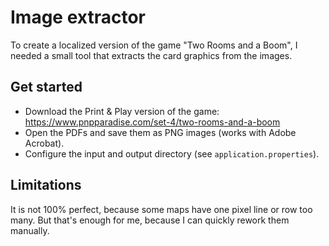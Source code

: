 # Image extractor

To create a localized version of the game "Two Rooms and a Boom", I needed a small tool that extracts the card graphics
from the images.

## Get started

* Download the Print & Play version of the game: https://www.pnpparadise.com/set-4/two-rooms-and-a-boom
* Open the PDFs and save them as PNG images (works with Adobe Acrobat).
* Configure the input and output directory (see `application.properties`).

## Limitations

It is not 100% perfect, because some maps have one pixel line or row too many. But that's enough for me, because I can
quickly rework them manually.
